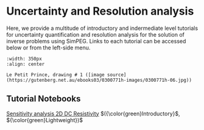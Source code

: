 Uncertainty and Resolution analysis 
===================================

Here, we provide a multitude of introductory and indermediate level tutorials for uncertainty quantification and resolution analysis for the solution of inverse problems using SimPEG. Links to each tutorial can be accessed below or from the left-side menu.

```{figure}https://gutenberg.net.au/ebooks03/0300771h-images/0300771h-06.jpg
:width: 350px
:align: center

Le Petit Prince, drawing # 1 ([image source](https://gutenberg.net.au/ebooks03/0300771h-images/0300771h-06.jpg))
```

## Tutorial Notebooks

[Sensitivity analysis 2D DC Resistivity](xx-dc2d/dc2d_sens) $({\color{green}Introductory}$, ${\color{green}Lightweight})$
<br />

